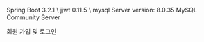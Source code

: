 Spring Boot 3.2.1 \ 
jjwt 0.11.5 \ 
mysql Server version: 8.0.35 MySQL Community Server 

회원 가입 및 로그인
